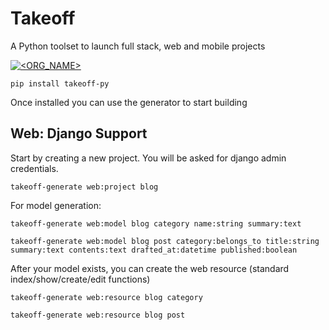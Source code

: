 # Takeoff
A Python toolset to launch full stack, web and mobile projects

[![<ORG_NAME>](https://circleci.com/github/themarceloribeiro/takeoff-py.svg?style=svg)](<LINK>)

```
pip install takeoff-py
```

Once installed you can use the generator to start building

## Web: Django Support

Start by creating a new project. You will be asked for django admin credentials.

```
takeoff-generate web:project blog
```

For model generation:

```
takeoff-generate web:model blog category name:string summary:text
```

```
takeoff-generate web:model blog post category:belongs_to title:string summary:text contents:text drafted_at:datetime published:boolean 
```

After your model exists, you can create the web resource (standard index/show/create/edit functions)

```
takeoff-generate web:resource blog category
```

```
takeoff-generate web:resource blog post
```